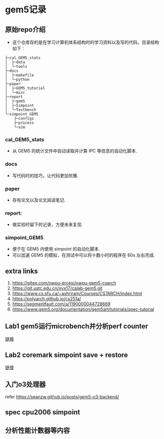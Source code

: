 # gem5记录

## 原始repo介绍
+   这个仓库存的是在学习计算机体系结构时的学习资料以及写的代码，目录结构如下：

```
├─cal_GEM5_stats
│  ├─data
│  └─tools
├─docs
│  ├─makefile
│  └─python
├─paper
│  ├─GEM5_tutorial
│  └─misc
├─report
│  ├─gem5
│  ├─Simpoint
│  └─Testbench
└─simpoint_GEM5
    ├─configs
    ├─process
    └─sim
```

### cal_GEM5_stats
+   从 GEM5 的统计文件中自动读取并计算 IPC 等信息的自动化脚本.

### docs
+   写代码时的技巧，让代码更加优雅.

### paper
+   存有论文以及论文阅读笔记.

### report:
+   做实验时留下的记录，方便未来复现.

### simpoint_GEM5
+   便于在 GEM5 内使用 simpoint 的自动化脚本.
+   可以加速 GEM5 的模拟，在测试中可以将十数小时的程序在 60s 左右完成.

## extra links

1. https://gitee.com/nwpu-ercesi/nwpu-gem5-csarch
1. https://git.ustc.edu.cn/xyx17/calab-gem5.git
1. https://www.cs.sfu.ca/~ashriram/Courses/CS7ARCH/index.html
1. https://polyarch.github.io/cs251a/
1. https://segmentfault.com/a/1190000044728669
1. https://www.gem5.org/documentation/gem5art/tutorials/spec-tutorial


## Lab1 gem5运行microbench并分析perf counter

[链接](notes/Lab1.md)

## Lab2 coremark simpoint save + restore

[链接](notes/Lab2.md)

## 入门o3处理器

refer https://seanzw.github.io/posts/gem5-o3-backend/

## spec cpu2006 simpoint 


## 分析性能计数器等内容


## 
